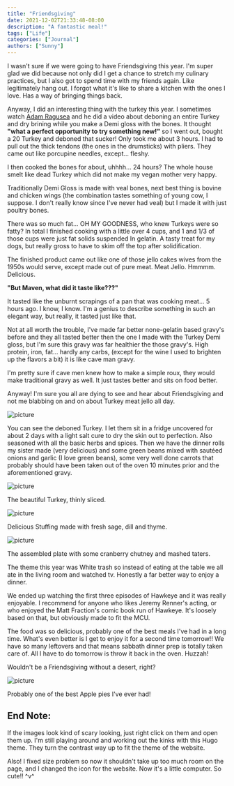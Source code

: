 ```yaml
---
title: "Friendsgiving"
date: 2021-12-02T21:33:48-08:00
description: "A fantastic meal!"
tags: ["Life"]
categories: ["Journal"]
authors: ["Sunny"]
---
```



I wasn't sure if we were going to have Friendsgiving this year. I'm super glad we did because not only did I get a chance to stretch my culinary practices, but I also got to spend time with my friends again. Like legitimately hang out. I forgot what it's like to share a kitchen with the ones I love. Has a way of bringing things back.

Anyway, I did an interesting thing with the turkey this year. I sometimes watch [Adam Ragusea](https://m.youtube.com/channel/UC9_p50tH3WmMslWRWKnM7dQ) and he did a video about deboning an entire Turkey and dry brining while you make a Demi gloss with the bones. It thought **"what a perfect opportunity to try something new!"** so I went out, bought a 20 Turkey and deboned that sucker! Only took me about 3 hours. I had to pull out the thick tendons (the ones in the drumsticks) with pliers. They came out like porcupine needles, except... fleshy. 

I then cooked the bones for about, uhhhh... 24 hours? The whole house smelt like dead Turkey which did not make my vegan mother very happy.

Traditionally Demi Gloss is made with veal bones, next best thing is bovine and chicken wings (the combination tastes something of young cow, I suppose. I don't really know since I've never had veal) but I made it with just poultry bones.

There was so much fat... OH MY GOODNESS, who knew Turkeys were so fatty? In total I finished cooking with a little over 4 cups, and 1 and 1/3 of those cups were just fat solids suspended In gelatin. A tasty treat for my dogs, but really gross to have to skim off the top after solidification. 

The finished product came out like one of those jello cakes wives from the 1950s would serve, except made out of pure meat. Meat Jello. Hmmmm. Delicious.

**"But Maven, what did it taste like???"**

It tasted like the unburnt scrapings of a pan that was cooking meat... 5 hours ago. I know, I know. I'm a genius to describe something in such an elegant way, but really, it tasted just like that. 

Not at all worth the trouble, I've made far better none-gelatin based gravy's before and they all tasted better then the one I made with the Turkey Demi gloss, but I'm sure this gravy was far healthier the those gravy's. High protein, iron, fat... hardly any carbs, (except for the wine I used to brighten up the flavors a bit) it is like cave man gravy. 

I'm pretty sure if cave men knew how to make a simple roux, they would make traditional gravy as well. It just tastes better and sits on food better.

Anyway! I'm sure you all are dying to see and hear about Friendsgiving and not me blabbing on and on about Turkey meat jello all day. 

![picture](/fgDinner1.jpg)

You can see the deboned Turkey. I let them sit in a fridge uncovered for about 2 days with a light salt cure to dry the skin out to perfection. Also seasoned with all the basic herbs and spices. Then we have the dinner rolls my sister made (very delicious) and some green beans mixed with sautéed onions and garlic (I love green beans), some very well done carrots that probably should have been taken out of the oven 10 minutes prior and the aforementioned gravy. 

![picture](/fgDinner2.jpg)

The beautiful Turkey, thinly sliced. 

![picture](/fgDinner5.jpg)

Delicious Stuffing made with fresh sage, dill and thyme. 

![picture](/fgDinner3.jpg)

The assembled plate with some cranberry chutney and mashed taters. 

The theme this year was White trash so instead of eating at the table we all ate in the living room and watched tv. Honestly a far better way to enjoy a dinner.

We ended up watching the first three episodes of Hawkeye and it was really enjoyable. I recommend for anyone who likes Jeremy Renner's acting, or who enjoyed the Matt Fraction's comic book run of Hawkeye. It's loosely based on that, but obviously made to fit the MCU.

The food was so delicious, probably one of the best meals I've had in a long time. What's even better is I get to enjoy it for a second time tomorrow!! We have so many leftovers and that means sabbath dinner prep is totally taken care of. All I have to do tomorrow is throw it back in the oven. Huzzah! 

Wouldn't be a Friendsgiving without a desert, right?

![picture](/fgDinner4.jpg)

Probably one of the best Apple pies I've ever had!

## End Note:

If the images look kind of scary looking, just right click on them and open them up. I'm still playing around and working out the kinks  with this Hugo theme. They turn the contrast way up to fit the theme of the website. 

Also! I fixed size problem so now it shouldn't take up too much room on the page, and I changed the icon for the website. Now it's a little computer. So cute!! ^v^